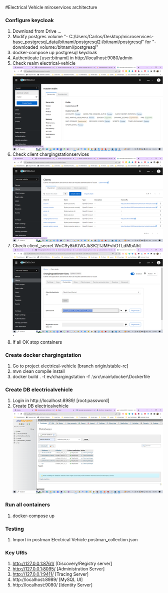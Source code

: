 #Electrical Vehicle miroservices architecture

### Configure keycloak
1. Download from Drive ...
2. Modify postgres volume "- C:/Users/Carlos/Desktop/microservices-base_postgresql_data/bitnami/postgresql2:/bitnami/postgresql" for "- downloaded_volume:/bitnami/postgresql"
3. docker-compose up postgresql keycloak
4. Authenticate [user:bitnami] in http://localhost:9080/admin
5. Check realm electrical-vehicle ![img_1.png](img_1.png)
6. Check client chargingstationservices ![img_2.png](img_2.png)
7. Chech client_secret WnC9y8kKtVGJkSK2TJMFvhOTLdMbAlht ![img_3.png](img_3.png)'
8. If all OK stop containers

### Create docker chargingstation
1. Go to project electrical-vehicle [branch origin/stable-rc]
2. mvn clean compile install
3. docker build . -t ev/chargingstation -f .\src\main\docker\Dockerfile

### Create DB electricalvehicle
1. Login in http://localhost:8989/ [root:password]
2. Create DB electricalvehicle ![img_4.png](img_4.png)

### Run all containers
1. docker-compose up

### Testing
1. Import in postman Electrical Vehicle.postman_collection.json

### Key URIs
1. http://127.0.0.1:8761/ [Discovery/Registry server]
2. http://127.0.0.1:8095/ [Administration Server]
3. http://127.0.0.1:9411/ [Tracing Server]
4. http://localhost:8989/ [MySQL UI]
5. http://localhost:9080/ [Identity Server]




